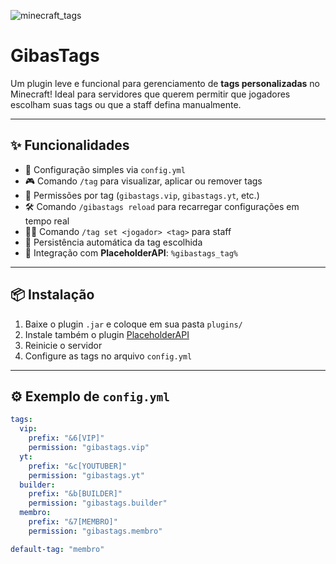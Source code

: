 ![minecraft_tags](https://github.com/user-attachments/assets/52630bf7-b6c6-4a87-b0be-11079fce5066)

# GibasTags

Um plugin leve e funcional para gerenciamento de **tags personalizadas** no Minecraft! Ideal para servidores que querem permitir que jogadores escolham suas tags ou que a staff defina manualmente.

---

## ✨ Funcionalidades

- 📁 Configuração simples via `config.yml`
- 🎮 Comando `/tag` para visualizar, aplicar ou remover tags
- 🔐 Permissões por tag (`gibastags.vip`, `gibastags.yt`, etc.)
- 🛠️ Comando `/gibastags reload` para recarregar configurações em tempo real
- 🧑‍⚖️ Comando `/tag set <jogador> <tag>` para staff
- 💾 Persistência automática da tag escolhida
- 🔌 Integração com **PlaceholderAPI**: `%gibastags_tag%`

---

## 📦 Instalação

1. Baixe o plugin `.jar` e coloque em sua pasta `plugins/`
2. Instale também o plugin [PlaceholderAPI](https://www.spigotmc.org/resources/placeholderapi.6245/)
3. Reinicie o servidor
4. Configure as tags no arquivo `config.yml`

---

## ⚙️ Exemplo de `config.yml`

```yaml
tags:
  vip:
    prefix: "&6[VIP]"
    permission: "gibastags.vip"
  yt:
    prefix: "&c[YOUTUBER]"
    permission: "gibastags.yt"
  builder:
    prefix: "&b[BUILDER]"
    permission: "gibastags.builder"
  membro:
    prefix: "&7[MEMBRO]"
    permission: "gibastags.membro"

default-tag: "membro"

